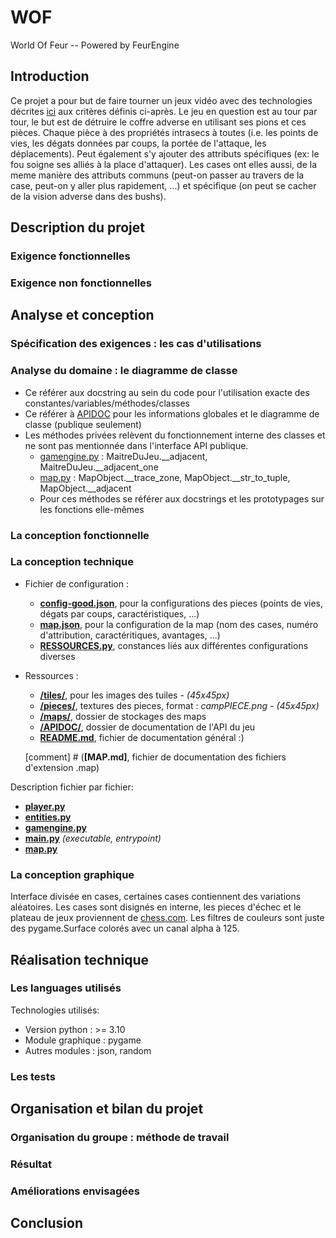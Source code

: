 # WOF
World Of Feur -- Powered by FeurEngine

## Introduction
Ce projet a pour but de faire tourner un jeux vidéo avec des technologies décrites [ici](#analyse-et-conception) aux critères définis ci-après. 
Le jeu en question est au tour par tour, le but est de détruire le coffre adverse en utilisant ses pions et ces pièces. Chaque pièce à des propriétés intrasecs à toutes (i.e. les points de vies, les dégats données par coups, la portée de l'attaque, les déplacements). Peut également s'y ajouter des attributs spécifiques (ex: le fou soigne ses alliés à la place d'attaquer). Les cases ont elles aussi, de la meme manière des attributs communs (peut-on passer au travers de la case, peut-on y aller plus rapidement, ...) et spécifique (on peut se cacher de la vision adverse dans des bushs). 

## Description du projet

### Exigence fonctionnelles

### Exigence non fonctionnelles

## Analyse et conception

### Spécification des exigences : les cas d'utilisations

### Analyse du domaine : le diagramme de classe

* Ce référer aux docstring au sein du code pour l'utilisation exacte des constantes/variables/méthodes/classes
* Ce référer à [APIDOC](/APIDOC/) pour les informations globales et le diagramme de classe (publique seulement)
* Les méthodes privées relèvent du fonctionnement interne des classes et ne sont pas mentionnée dans l'interface API publique.
  * [gamengine.py](/gamengine.py) : MaitreDuJeu.__adjacent, MaitreDuJeu.__adjacent_one
  * [map.py](/map.py) : MapObject.__trace_zone, MapObject.__str_to_tuple, MapObject.__adjacent
  * Pour ces méthodes se référer aux docstrings et les prototypages sur les fonctions elle-mêmes

### La conception fonctionnelle

### La conception technique

* Fichier de configuration :
    * __[config-good.json](/config-good.json)__, pour la configurations des pieces (points de vies, dégats par coups, caractéristiques, ...)
    * __[map.json](/map.json)__, pour la configuration de la map (nom des cases, numéro d'attribution, caractéritiques, avantages, ...)
    * __[RESSOURCES.py](/RESSOURCE.py)__, constances liés aux différentes configurations diverses
* Ressources :
    * __[/tiles/](/tiles/)__, pour les images des tuiles *- (45x45px)*
    * __[/pieces/](/pieces/)__, textures des pieces, format : *campPIECE.png - (45x45px)*
    * __[/maps/](/maps/)__, dossier de stockages des maps
    * __[/APIDOC/](/APIDOC/)__, dossier de documentation de l'API du jeu
    * __[README.md](/README.md)__, fichier de documentation général :)
    
    [comment] # (__[MAP.md]__, fichier de documentation des fichiers d'extension .map)

Description fichier par fichier:
* __[player.py](/player.py)__
* __[entities.py](/entities.py)__
* __[gamengine.py](/gamengine.py)__
* __[main.py](/main.py)__ *(executable, entrypoint)*
* __[map.py](/map.py)__

### La conception graphique 

Interface divisée en cases, certaines cases contiennent des variations aléatoires.
Les cases sont disignés en interne, les pieces d'échec et le plateau de jeux proviennent de [chess.com](https://www.chess.com).
Les filtres de couleurs sont juste des pygame.Surface colorés avec un canal alpha à 125.

## Réalisation technique

### Les languages utilisés

Technologies utilisés:
* Version python : >= 3.10
* Module graphique : pygame
* Autres modules : json, random

### Les tests

## Organisation et bilan du projet

### Organisation du groupe : méthode de travail

### Résultat

### Améliorations envisagées

## Conclusion

